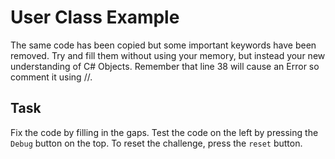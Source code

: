 # User Class Example

The same code has been copied but some important keywords have been removed. Try and fill them without using your memory, but instead your new understanding of C# Objects. Remember that line 38 will cause an Error so comment it using //.

## Task

Fix the code by filling in the gaps. Test the code on the left by pressing the `Debug` button on the top. To reset the challenge, press the `reset` button.

